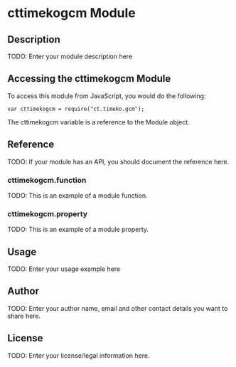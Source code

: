 # cttimekogcm Module

## Description

TODO: Enter your module description here

## Accessing the cttimekogcm Module

To access this module from JavaScript, you would do the following:

    var cttimekogcm = require("ct.timeko.gcm");

The cttimekogcm variable is a reference to the Module object.

## Reference

TODO: If your module has an API, you should document
the reference here.

### cttimekogcm.function

TODO: This is an example of a module function.

### cttimekogcm.property

TODO: This is an example of a module property.

## Usage

TODO: Enter your usage example here

## Author

TODO: Enter your author name, email and other contact
details you want to share here.

## License

TODO: Enter your license/legal information here.
